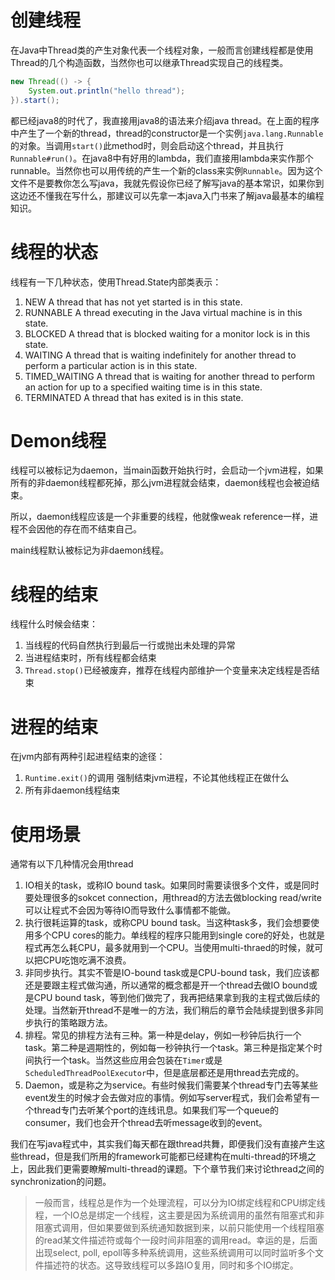 # 创建线程

在Java中Thread类的产生对象代表一个线程对象，一般而言创建线程都是使用Thread的几个构造函数，当然你也可以继承Thread实现自己的线程类。

```java
new Thread(() -> {
    System.out.println("hello thread");
}).start();
```

都已经java8的时代了，我直接用java8的语法来介绍java thread。在上面的程序中产生了一个新的thread，thread的constructor是一个实例`java.lang.Runnable`的对象。当调用`start()`此method时，则会启动这个thread，并且执行`Runnable#run()`。在java8中有好用的lambda，我们直接用lambda来实作那个runnable。当然你也可以用传统的产生一个新的class来实例`Runnable`。因为这个文件不是要教你怎么写java，我就先假设你已经了解写java的基本常识，如果你到这边还不懂我在写什么，那建议可以先拿一本java入门书来了解java最基本的编程知识。

# 线程的状态

线程有一下几种状态，使用Thread.State内部类表示：
1. NEW
A thread that has not yet started is in this state.
2. RUNNABLE
A thread executing in the Java virtual machine is in this state.
3. BLOCKED
A thread that is blocked waiting for a monitor lock is in this state.
4. WAITING
A thread that is waiting indefinitely for another thread to perform a particular action is in this state.
5. TIMED_WAITING
A thread that is waiting for another thread to perform an action for up to a specified waiting time is in this state.
6. TERMINATED
A thread that has exited is in this state.

# Demon线程

线程可以被标记为daemon，当main函数开始执行时，会启动一个jvm进程，如果所有的非daemon线程都死掉，那么jvm进程就会结束，daemon线程也会被迫结束。

所以，daemon线程应该是一个非重要的线程，他就像weak reference一样，进程不会因他的存在而不结束自己。

main线程默认被标记为非daemon线程。

# 线程的结束

线程什么时候会结束：
1. 当线程的代码自然执行到最后一行或抛出未处理的异常
2. 当进程结束时，所有线程都会结束
3. `Thread.stop()`已经被废弃，推荐在线程内部维护一个变量来决定线程是否结束

# 进程的结束

在jvm内部有两种引起进程结束的途径：
1. `Runtime.exit()`的调用
强制结束jvm进程，不论其他线程正在做什么
2. 所有非daemon线程结束

# 使用场景

通常有以下几种情况会用thread

1. IO相关的task，或称IO bound task。如果同时需要读很多个文件，或是同时要处理很多的sokcet connection，用thread的方法去做blocking read/write可以让程式不会因为等待IO而导致什么事情都不能做。
2. 执行很耗运算的task，或称CPU bound task。当这种task多，我们会想要使用多个CPU cores的能力。单线程的程序只能用到single core的好处，也就是程式再怎么耗CPU，最多就用到一个CPU。当使用multi-thraed的时候，就可以把CPU吃饱吃满不浪费。
3. 非同步执行。其实不管是IO-bound task或是CPU-bound task，我们应该都还是要跟主程式做沟通，所以通常的概念都是开一个thread去做IO bound或是CPU bound task，等到他们做完了，我再把结果拿到我的主程式做后续的处理。当然新开thread不是唯一的方法，我们稍后的章节会陆续提到很多非同步执行的策略跟方法。
4. 排程。常见的排程方法有三种。第一种是delay，例如一秒钟后执行一个task。第二种是週期性的，例如每一秒钟执行一个task。第三种是指定某个时间执行一个task。当然这些应用会包装在`Timer`或是`ScheduledThreadPoolExecutor`中，但是底层都还是用thread去完成的。
5. Daemon，或是称之为service。有些时候我们需要某个thread专门去等某些event发生的时候才会去做对应的事情。例如写server程式，我们会希望有一个thread专门去听某个port的连线讯息。如果我们写一个queue的consumer，我们也会开个thread去听message收到的event。

我们在写java程式中，其实我们每天都在跟thread共舞，即便我们没有直接产生这些thread，但是我们所用的framework可能都已经建构在multi-thread的环境之上，因此我们更需要瞭解multi-thread的课题。下个章节我们来讨论thread之间的synchronization的问题。

> 一般而言，线程总是作为一个处理流程，可以分为IO绑定线程和CPU绑定线程，一个IO总是绑定一个线程，这主要是因为系统调用的虽然有阻塞式和非阻塞式调用，但如果要做到系统通知数据到来，以前只能使用一个线程阻塞的read某文件描述符或每个一段时间非阻塞的调用read。幸运的是，后面出现select, poll, epoll等多种系统调用，这些系统调用可以同时监听多个文件描述符的状态。这导致线程可以多路IO复用，同时和多个IO绑定。
